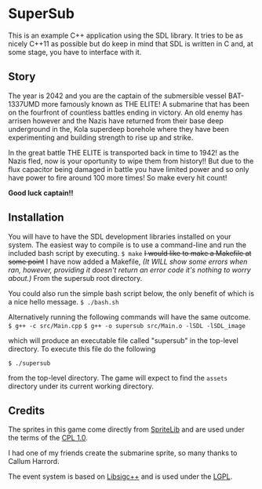 # SuperSub #

This is an example C++ application using the SDL library.
It tries to be as nicely C++11 as possible but do keep in
mind that SDL is written in C and, at some stage, you have
to interface with it.

## Story ##
The year is 2042 and you are the captain of the submersible vessel BAT-1337UMD more famously known
as THE ELITE! A submarine that has been on the fourfront of countless battles ending in victory.
An old enemy has arrisen however and the Nazis have returned from their base deep underground in the,
Kola superdeep borehole where they have been experimenting and building strength to rise up and strike.

In the great battle THE ELITE is transported back in time to 1942! as the Nazis fled, now is your
oportunity to wipe them from history!! But due to the flux capacitor being damaged in battle you have
limited power and so only have power to fire around 100 more times! So make every hit count!

**Good luck captain!!**


## Installation ##
You will have to have the SDL development libraries installed on
your system.  The easiest way to compile is to use a command-line
and run the included bash script by executing.
`$ make`
~~I would like to make a Makefile at some point~~ I have now added a Makefile, *(It WILL show some errors
when ran, however, providing it doesn't return an error code it's nothing to worry about.)*
From the supersub root directory.

You could also run the simple bash script below, the only benefit of which is a nice hello message.
`$ ./bash.sh`


Alternatively running the following commands will have the same outcome.
`$ g++ -c src/Main.cpp`
`$ g++ -o supersub src/Main.o -lSDL -lSDL_image`

which will produce an executable file called "supersub" in the
top-level directory.  To execute this file do the following

`$ ./supersub`
 
from the top-level directory.  The game will expect to find the
`assets` directory under its current working directory.

## Credits ##
The sprites in this game come directly from 
[SpriteLib](http://www.widgetworx.com/widgetworx/portfolio/spritelib.html) and are used
under the terms of the [CPL 1.0](http://opensource.org/licenses/cpl1.0.php).

I had one of my friends create the submarine sprite, so many thanks to Callum Harrord.


The event system is based on [Libsigc++](http://libsigc.sourceforge.net/)
and is used under the [LGPL](http://www.gnu.org/copyleft/lgpl.html).
